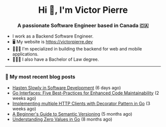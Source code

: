 <h1 align="center">Hi 👋, I'm Victor Pierre</h1>
<h3 align="center">A passionate Software Engineer based in Canada 🇨🇦</h3>

- I work as a Backend Software Engineer.
- 🖥 My website is https://victorpierre.dev
- 👨🏻‍💻 I'm specialized in building the backend for web and mobile applications.
- 👨🏻‍⚖️ I also have a Bachelor of Law degree.

---

### 📝 My most recent blog posts

- [Hasten Slowly in Software Development](https://victorpierre.dev/articles/festina-lente/) (6 days ago)
- [Go Interfaces: Five Best-Practices for Enhanced Code Maintainability](https://victorpierre.dev/articles/five-go-interfaces-best-practices/) (2 weeks ago)
- [Implementing multiple HTTP Clients with Decorator Pattern in Go](https://victorpierre.dev/articles/decorator-pattern-in-go/) (3 weeks ago)
- [A Beginner&#39;s Guide to Semantic Versioning](https://victorpierre.dev/articles/beginners-guide-semantic-versioning/) (5 months ago)
- [Understanding Zero Values in Go](https://victorpierre.dev/articles/zero-values-in-go/) (8 months ago)
